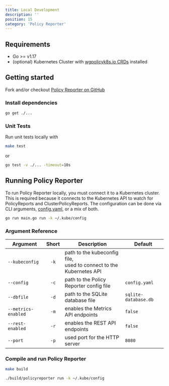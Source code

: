 ```yaml
---
title: Local Development
description: ''
position: 15
category: 'Policy Reporter'
---
```


## Requirements

* Go >= v1.17
* (optional) Kubernetes Cluster with <a href="https://github.com/kubernetes-sigs/wg-policy-prototypes/tree/master/policy-report/crd/v1alpha2">wgpolicyk8s.io CRDs</a> installed

## Getting started

Fork and/or checkout <a href="https://github.com/kyverno/policy-reporter" target="_blank">Policy Reporter on GitHub</a>

### Install dependencies

```bash
go get ./...
```

### Unit Tests

Run unit tests locally with

```bash
make test
```

or

```bash
go test -v ./... -timeout=10s
```

## Running Policy Reporter

To run Policy Reporter locally, you must connect it to a Kubernetes cluster. This is required because it connects to the Kubernetes API to watch for PolicyReports and ClusterPolicyReports. The configuration can be done via CLI arguments, <a href="/core/11-config-reference" target="_blank">config.yaml</a>, or a mix of both.

```bash
go run main.go run -k ~/.kube/config
```

### Argument Reference

| Argument            | Short   | Description                                                           |Default              |
|---------------------|:-------:|-----------------------------------------------------------------------|---------------------|
| `--kubeconfig`      | `-k`    | path to the kubeconfig file,<br>used to connect to the Kubernetes API |                     |
| `--config`          | `-c`    | path to the Policy Reporter config file                               |`config.yaml`        |
| `--dbfile`          | `-d`    | path to the SQLite database file                                      |`sqlite-database.db` |
| `--metrics-enabled` | `-m`    | enables the Metrics API endpoints                                     |`false`              |
| `--rest-enabled`    | `-r`    | enables the REST API endpoints                                        |`false`              |
| `--port`            | `-p`    | used port for the HTTP server                                         |`8080`               |

### Compile and run Policy Reporter

```bash
make build

./build/policyreporter run -k ~/.kube/config
```

